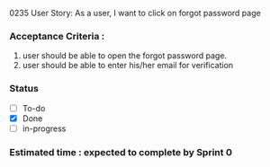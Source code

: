 0235 User Story:  As a user, I want to click on forgot password page <br>
### Acceptance Criteria : <br>
1. user should be able to open the forgot password page.
1. user should be able to enter his/her email for verification
### Status 
- [ ] To-do
- [x] Done
- [ ] in-progress
### Estimated time : expected to complete by Sprint 0
